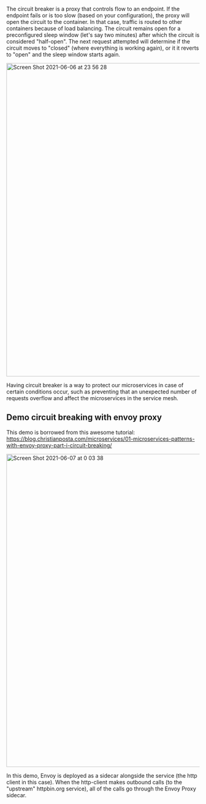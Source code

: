 The circuit breaker is a proxy that controls flow to an endpoint. If the endpoint fails or is too slow (based on your configuration), the proxy will open the circuit to the container.
In that case, traffic is routed to other containers because of load balancing. The circuit remains open for a preconfigured sleep window (let's say two minutes) after which the circuit is considered "half-open". 
The next request attempted will determine if the circuit moves to "closed" (where everything is working again), or it it reverts to "open" and the sleep window starts again.

<img width="817" alt="Screen Shot 2021-06-06 at 23 56 28" src="https://user-images.githubusercontent.com/12546802/120929149-de75a700-c722-11eb-9b2c-8e35004371c5.png">

Having circuit breaker is a way to protect our microservices in case of certain conditions occur, such as preventing that an unexpected number of requests overflow and
affect the microservices in the service mesh. 

## Demo circuit breaking with envoy proxy
This demo is borrowed from this awesome tutorial: https://blog.christianposta.com/microservices/01-microservices-patterns-with-envoy-proxy-part-i-circuit-breaking/ <br>

<img width="816" alt="Screen Shot 2021-06-07 at 0 03 38" src="https://user-images.githubusercontent.com/12546802/120929398-de29db80-c723-11eb-9632-412e96f915b8.png">

In this demo, Envoy is deployed as a sidecar alongside the service (the http client in this case). When the http-client makes outbound calls (to the "upstream" httpbin.org service),
all of the calls go through the Envoy Proxy sidecar.

